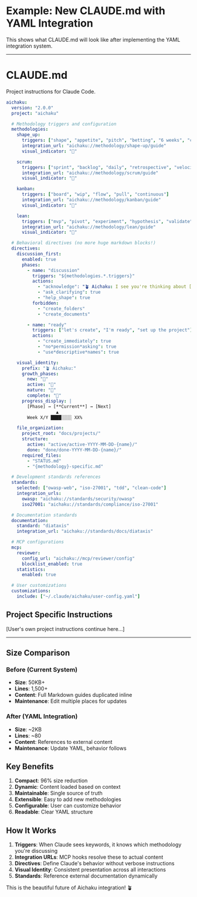 # Example: New CLAUDE.md with YAML Integration

This shows what CLAUDE.md will look like after implementing the YAML integration system.

---

# CLAUDE.md

Project instructions for Claude Code.

<!-- AICHAKU:START -->

```yaml
aichaku:
  version: "2.0.0"
  project: "aichaku"

  # Methodology triggers and configuration
  methodologies:
    shape_up:
      triggers: ["shape", "appetite", "pitch", "betting", "6 weeks", "cycle"]
      integration_url: "aichaku://methodology/shape-up/guide"
      visual_indicator: "🎯"

    scrum:
      triggers: ["sprint", "backlog", "daily", "retrospective", "velocity"]
      integration_url: "aichaku://methodology/scrum/guide"
      visual_indicator: "🏃"

    kanban:
      triggers: ["board", "wip", "flow", "pull", "continuous"]
      integration_url: "aichaku://methodology/kanban/guide"
      visual_indicator: "📍"

    lean:
      triggers: ["mvp", "pivot", "experiment", "hypothesis", "validate"]
      integration_url: "aichaku://methodology/lean/guide"
      visual_indicator: "🧪"

  # Behavioral directives (no more huge markdown blocks!)
  directives:
    discussion_first:
      enabled: true
      phases:
        - name: "discussion"
          triggers: "${methodologies.*.triggers}"
          actions:
            - "acknowledge": "🪴 Aichaku: I see you're thinking about [topic]"
            - "ask_clarifying": true
            - "help_shape": true
          forbidden:
            - "create_folders"
            - "create_documents"

        - name: "ready"
          triggers: ["let's create", "I'm ready", "set up the project"]
          actions:
            - "create_immediately": true
            - "no*permission*asking": true
            - "use*descriptive*names": true

    visual_identity:
      prefix: "🪴 Aichaku:"
      growth_phases:
        new: "🌱"
        active: "🌿"
        mature: "🌳"
        complete: "🍃"
      progress_display: |
        [Phase] → [**Current**] → [Next]
                   ▲
        Week X/Y ████░░░░ XX%

    file_organization:
      project_root: "docs/projects/"
      structure:
        active: "active/active-YYYY-MM-DD-{name}/"
        done: "done/done-YYYY-MM-DD-{name}/"
      required_files:
        - "STATUS.md"
        - "{methodology}-specific.md"

  # Development standards references
  standards:
    selected: ["owasp-web", "iso-27001", "tdd", "clean-code"]
    integration_urls:
      owasp: "aichaku://standards/security/owasp"
      iso27001: "aichaku://standards/compliance/iso-27001"

  # Documentation standards
  documentation:
    standard: "diataxis"
    integration_url: "aichaku://standards/docs/diataxis"

  # MCP configurations
  mcp:
    reviewer:
      config_url: "aichaku://mcp/reviewer/config"
      blocklist_enabled: true
    statistics:
      enabled: true

  # User customizations
  customizations:
    include: ["~/.claude/aichaku/user-config.yaml"]
```

<!-- AICHAKU:END -->

## Project Specific Instructions

[User's own project instructions continue here...]

---

## Size Comparison

### Before (Current System)

- **Size**: 50KB+
- **Lines**: 1,500+
- **Content**: Full Markdown guides duplicated inline
- **Maintenance**: Edit multiple places for updates

### After (YAML Integration)

- **Size**: ~2KB
- **Lines**: ~80
- **Content**: References to external content
- **Maintenance**: Update YAML, behavior follows

## Key Benefits

1. **Compact**: 96% size reduction
2. **Dynamic**: Content loaded based on context
3. **Maintainable**: Single source of truth
4. **Extensible**: Easy to add new methodologies
5. **Configurable**: User can customize behavior
6. **Readable**: Clear YAML structure

## How It Works

1. **Triggers**: When Claude sees keywords, it knows which methodology you're discussing
2. **Integration URLs**: MCP hooks resolve these to actual content
3. **Directives**: Define Claude's behavior without verbose instructions
4. **Visual Identity**: Consistent presentation across all interactions
5. **Standards**: Reference external documentation dynamically

This is the beautiful future of Aichaku integration! 🪴

